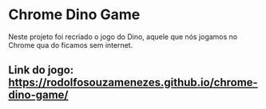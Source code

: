 # Chrome Dino Game
Neste projeto foi recriado o jogo do Dino, aquele que nós jogamos no Chrome qua do ficamos sem internet.

## __Link do jogo:__ https://rodolfosouzamenezes.github.io/chrome-dino-game/